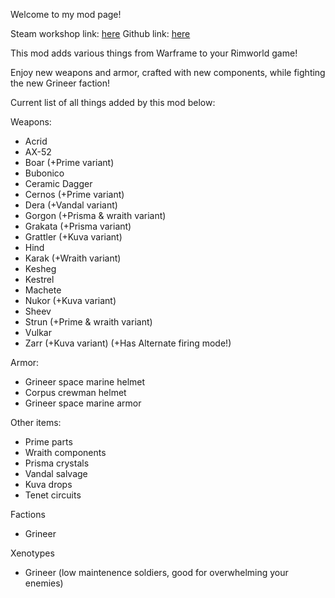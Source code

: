Welcome to my mod page!

Steam workshop link: [here](https://steamcommunity.com/sharedfiles/filedetails/?id=3334111581)
Github link: [here](https://github.com/milkwxter/MilkwatersWarframeMod/tree/main)

This mod adds various things from Warframe to your Rimworld game!

Enjoy new weapons and armor, crafted with new components, while fighting the new Grineer faction!

Current list of all things added by this mod below:

Weapons:
- Acrid
- AX-52
- Boar (+Prime variant)
- Bubonico
- Ceramic Dagger
- Cernos (+Prime variant)
- Dera (+Vandal variant)
- Gorgon (+Prisma & wraith variant)
- Grakata (+Prisma variant)
- Grattler (+Kuva variant)
- Hind
- Karak (+Wraith variant)
- Kesheg
- Kestrel
- Machete
- Nukor (+Kuva variant)
- Sheev
- Strun (+Prime & wraith variant)
- Vulkar
- Zarr (+Kuva variant) (+Has Alternate firing mode!)

Armor:
- Grineer space marine helmet
- Corpus crewman helmet
- Grineer space marine armor

Other items:
- Prime parts
- Wraith components
- Prisma crystals
- Vandal salvage
- Kuva drops
- Tenet circuits

Factions
- Grineer

Xenotypes
- Grineer (low maintenence soldiers, good for overwhelming your enemies)
